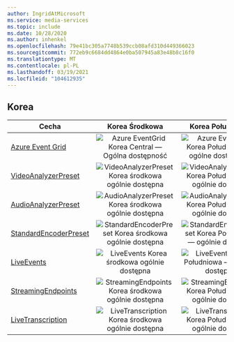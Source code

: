 ```yaml
---
author: IngridAtMicrosoft
ms.service: media-services
ms.topic: include
ms.date: 10/28/2020
ms.author: inhenkel
ms.openlocfilehash: 79e41bc305a7748b539ccb08afd310d449366023
ms.sourcegitcommit: 772eb9c6684dd4864e0ba507945a83e48b8c16f0
ms.translationtype: MT
ms.contentlocale: pl-PL
ms.lasthandoff: 03/19/2021
ms.locfileid: "104612935"
---
```

<!--Feature availability in region-->
## <a name="korea"></a>Korea

| Cecha | Korea Środkowa | Korea Południowa |
| --- | :---: | :---: |
| [Azure Event Grid](../monitoring/reacting-to-media-services-events.md) |![Azure EventGrid Korea Central — Ogólna dostępność](../media/azure-clouds-regions/ga.svg)  |![Azure EventGrid Korea Południowa — ogólne dostępność](../media/azure-clouds-regions/ga.svg) |
| [VideoAnalyzerPreset](../analyzing-video-audio-files-concept.md) |![VideoAnalyzerPreset Korea środkowa ogólnie dostępna](../media/azure-clouds-regions/ga.svg)  | ![VideoAnalyzerPreset Korea Południowa — ogólnie dostępna](../media/azure-clouds-regions/ga.svg) |
| [AudioAnalyzerPreset](../analyzing-video-audio-files-concept.md) |![AudioAnalyzerPreset Korea środkowa ogólnie dostępna](../media/azure-clouds-regions/ga.svg)  | ![AudioAnalyzerPreset Korea Południowa — ogólnie dostępna](../media/azure-clouds-regions/ga.svg) |
| [StandardEncoderPreset](../encoding-concept.md) |![StandardEncoderPreset Korea środkowa ogólnie dostępna](../media/azure-clouds-regions/ga.svg)  | ![StandardEncoderPreset Korea Południowa — ogólnie dostępna](../media/azure-clouds-regions/ga.svg) |
| [LiveEvents](../live-streaming-overview.md) |![LiveEvents Korea środkowa ogólnie dostępna](../media/azure-clouds-regions/ga.svg)  | ![LiveEvents Korea Południowa — ogólnie dostępna](../media/azure-clouds-regions/ga.svg) |
| [StreamingEndpoints](../streaming-endpoint-concept.md) |![StreamingEndpoints Korea środkowa ogólnie dostępna](../media/azure-clouds-regions/ga.svg) | ![StreamingEndpoints Korea Południowa — ogólnie dostępna](../media/azure-clouds-regions/ga.svg) |
| [LiveTranscription](../live-transcription.md) |![LiveTranscription Korea środkowa ogólnie dostępna](../media/azure-clouds-regions/ga.svg) |![LiveTranscription Korea Południowa — ogólnie dostępna](../media/azure-clouds-regions/ga.svg) |
